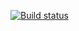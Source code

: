 [![Build status](https://ci.appveyor.com/api/projects/status/nd0g5rys6s2oa5vj?svg=true)](https://ci.appveyor.com/project/laroffi/selenium1)
